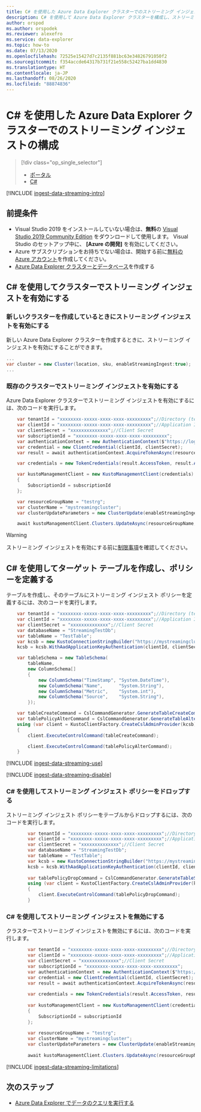 ```yaml
---
title: C# を使用した Azure Data Explorer クラスターでのストリーミング インジェストの構成
description: C# を使用して Azure Data Explorer クラスターを構成し、ストリーミング インジェストによるデータの読み込みを開始する方法について説明します。
author: orspod
ms.author: orspodek
ms.reviewer: alexefro
ms.service: data-explorer
ms.topic: how-to
ms.date: 07/13/2020
ms.openlocfilehash: 72525e15427d7c2135f881bc63e34826791050f2
ms.sourcegitcommit: f354accde64317b731f21e558c52427ba1dd4830
ms.translationtype: HT
ms.contentlocale: ja-JP
ms.lasthandoff: 08/26/2020
ms.locfileid: "88874836"
---
```

# <a name="configure-streaming-ingestion-on-your-azure-data-explorer-cluster-using-c"></a>C# を使用した Azure Data Explorer クラスターでのストリーミング インジェストの構成

> [!div class="op_single_selector"]
> * [ポータル](ingest-data-streaming.md)
> * [C#](ingest-data-streaming-csharp.md)

[!INCLUDE [ingest-data-streaming-intro](includes/ingest-data-streaming-intro.md)]

## <a name="prerequisites"></a>前提条件

* Visual Studio 2019 をインストールしていない場合は、**無料**の [Visual Studio 2019 Community Edition](https://www.visualstudio.com/downloads/) をダウンロードして使用します。  Visual Studio のセットアップ中に、 **[Azure の開発]** を有効にしてください。
* Azure サブスクリプションをお持ちでない場合は、開始する前に[無料の Azure アカウント](https://azure.microsoft.com/free/)を作成してください。
* [Azure Data Explorer クラスターとデータベース](create-cluster-database-csharp.md)を作成する
   
## <a name="enable-streaming-ingestion-on-your-cluster-using-c"></a>C# を使用してクラスターでストリーミング インジェストを有効にする

### <a name="enable-streaming-ingestion-while-creating-a-new-cluster"></a>新しいクラスターを作成しているときにストリーミング インジェストを有効にする

新しい Azure Data Explorer クラスターを作成するときに、ストリーミング インジェストを有効にすることができます。

```csharp
...
var cluster = new Cluster(location, sku, enableStreamingIngest:true);
...
```

### <a name="enable-streaming-ingestion-on-an-existing-cluster"></a>既存のクラスターでストリーミング インジェストを有効にする

Azure Data Explorer クラスターでストリーミング インジェストを有効にするには、次のコードを実行します。

```csharp
    var tenantId = "xxxxxxxx-xxxxx-xxxx-xxxx-xxxxxxxxx";//Directory (tenant) ID
    var clientId = "xxxxxxxx-xxxxx-xxxx-xxxx-xxxxxxxxx";//Application ID
    var clientSecret = "xxxxxxxxxxxxxx";//Client Secret
    var subscriptionId = "xxxxxxxx-xxxxx-xxxx-xxxx-xxxxxxxxx";
    var authenticationContext = new AuthenticationContext($"https://login.windows.net/{tenantId}");
    var credential = new ClientCredential(clientId, clientSecret);
    var result = await authenticationContext.AcquireTokenAsync(resource: "https://management.core.windows.net/", clientCredential: credential);

    var credentials = new TokenCredentials(result.AccessToken, result.AccessTokenType);

    var kustoManagementClient = new KustoManagementClient(credentials)
    {
        SubscriptionId = subscriptionId
    };

    var resourceGroupName = "testrg";
    var clusterName = "mystreamingcluster";
    var clusterUpdateParameters = new ClusterUpdate(enableStreamingIngest: true);

    await kustoManagementClient.Clusters.UpdateAsync(resourceGroupName, clusterName, clusterUpdateParameters);
```

> [!WARNING]
> ストリーミング インジェストを有効にする前に[制限事項](#limitations)を確認してください。

## <a name="create-a-target-table-and-define-the-policy-using-c"></a>C# を使用してターゲット テーブルを作成し、ポリシーを定義する

テーブルを作成し、そのテーブルにストリーミング インジェスト ポリシーを定義するには、次のコードを実行します。

```csharp
    var tenantId = "xxxxxxxx-xxxxx-xxxx-xxxx-xxxxxxxxx";//Directory (tenant) ID
    var clientId = "xxxxxxxx-xxxxx-xxxx-xxxx-xxxxxxxxx";//Application ID
    var clientSecret = "xxxxxxxxxxxxxx";//Client Secret
    var databaseName = "StreamingTestDb";
    var tableName = "TestTable";
    var kcsb = new KustoConnectionStringBuilder("https://mystreamingcluster.westcentralus.kusto.windows.net", databaseName);
    kcsb = kcsb.WithAadApplicationKeyAuthentication(clientId, clientSecret, tenantId);

    var tableSchema = new TableSchema(
        tableName,
        new ColumnSchema[]
        {
            new ColumnSchema("TimeStamp", "System.DateTime"),
            new ColumnSchema("Name",      "System.String"),
            new ColumnSchema("Metric",    "System.int"),
            new ColumnSchema("Source",    "System.String"),
        });

    var tableCreateCommand = CslCommandGenerator.GenerateTableCreateCommand(tableSchema);
    var tablePolicyAlterCommand = CslCommandGenerator.GenerateTableAlterStreamingIngestionPolicyCommand(tableName, isEnabled: true);
    using (var client = KustoClientFactory.CreateCslAdminProvider(kcsb))
    {
        client.ExecuteControlCommand(tableCreateCommand);

        client.ExecuteControlCommand(tablePolicyAlterCommand);
    }
```

[!INCLUDE [ingest-data-streaming-use](includes/ingest-data-streaming-types.md)]

[!INCLUDE [ingest-data-streaming-disable](includes/ingest-data-streaming-disable.md)]

### <a name="drop-the-streaming-ingestion-policy-using-c"></a>C# を使用してストリーミング インジェスト ポリシーをドロップする

ストリーミング インジェスト ポリシーをテーブルからドロップするには、次のコードを実行します。
    
```csharp
        var tenantId = "xxxxxxxx-xxxxx-xxxx-xxxx-xxxxxxxxx";//Directory (tenant) ID
        var clientId = "xxxxxxxx-xxxxx-xxxx-xxxx-xxxxxxxxx";//Application ID
        var clientSecret = "xxxxxxxxxxxxxx";//Client Secret
        var databaseName = "StreamingTestDb";
        var tableName = "TestTable";
        var kcsb = new KustoConnectionStringBuilder("https://mystreamingcluster.westcentralus.kusto.windows.net", databaseName);
        kcsb = kcsb.WithAadApplicationKeyAuthentication(clientId, clientSecret, tenantId);
    
        var tablePolicyDropCommand = CslCommandGenerator.GenerateTableStreamingIngestionPolicyDropCommand(databaseName, tableName);
        using (var client = KustoClientFactory.CreateCslAdminProvider(kcsb))
        {
            client.ExecuteControlCommand(tablePolicyDropCommand);
        }
```

### <a name="disable-streaming-ingestion-using-c"></a>C# を使用してストリーミング インジェストを無効にする

クラスターでストリーミング インジェストを無効にするには、次のコードを実行します。
    
```csharp
        var tenantId = "xxxxxxxx-xxxxx-xxxx-xxxx-xxxxxxxxx";//Directory (tenant) ID
        var clientId = "xxxxxxxx-xxxxx-xxxx-xxxx-xxxxxxxxx";//Application ID
        var clientSecret = "xxxxxxxxxxxxxx";//Client Secret
        var subscriptionId = "xxxxxxxx-xxxxx-xxxx-xxxx-xxxxxxxxx";
        var authenticationContext = new AuthenticationContext($"https://login.windows.net/{tenantId}");
        var credential = new ClientCredential(clientId, clientSecret);
        var result = await authenticationContext.AcquireTokenAsync(resource: "https://management.core.windows.net/", clientCredential: credential);
    
        var credentials = new TokenCredentials(result.AccessToken, result.AccessTokenType);
    
        var kustoManagementClient = new KustoManagementClient(credentials)
        {
            SubscriptionId = subscriptionId
        };
    
        var resourceGroupName = "testrg";
        var clusterName = "mystreamingcluster";
        var clusterUpdateParameters = new ClusterUpdate(enableStreamingIngest: false);
    
        await kustoManagementClient.Clusters.UpdateAsync(resourceGroupName, clusterName, clusterUpdateParameters);
```
    
[!INCLUDE [ingest-data-streaming-limitations](includes/ingest-data-streaming-limitations.md)]

## <a name="next-steps"></a>次のステップ

* [Azure Data Explorer でデータのクエリを実行する](web-query-data.md)
